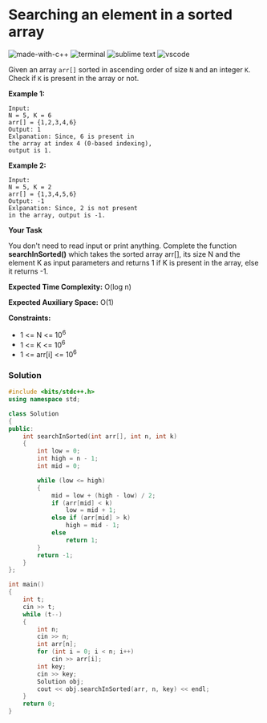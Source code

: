 # Searching an element in a sorted array
![made-with-c++](https://img.shields.io/badge/Made%20with-C++-007396.svg)
![terminal](https://img.shields.io/badge/Windows%20Terminal-4D4D4D?logo=windows%20terminal&logoColor=white)
![sublime text](https://img.shields.io/badge/sublime_text-%23575757.svg?logo=sublime-text&logoColor=important)
![vscode](https://img.shields.io/badge/Visual_Studio_Code-0078D4?logo=visual%20studio%20code&logoColor=white)

Given an array `arr[]` sorted in ascending order of size `N` and an integer `K`. Check if `K` is present in the array or not.

__Example 1:__
```
Input:
N = 5, K = 6
arr[] = {1,2,3,4,6}
Output: 1
Exlpanation: Since, 6 is present in
the array at index 4 (0-based indexing),
output is 1.
```
__Example 2:__
```
Input:
N = 5, K = 2
arr[] = {1,3,4,5,6}
Output: -1
Exlpanation: Since, 2 is not present
in the array, output is -1.
```
__Your Task__

You don't need to read input or print anything. Complete the function **searchInSorted()** which takes the sorted array arr[], its size N and the element K as input parameters and returns 1 if K is present in the array, else it returns -1.

__Expected Time Complexity:__ O(log n)

__Expected Auxiliary Space:__ O(1)

__Constraints:__
- 1 <= N <= 10<sup>6</sup>
- 1 <= K <= 10<sup>6</sup>
- 1 <= arr[i] <= 10<sup>6</sup>

### Solution
```cpp
#include <bits/stdc++.h>
using namespace std;

class Solution
{
public:
    int searchInSorted(int arr[], int n, int k)
    {
        int low = 0;
        int high = n - 1;
        int mid = 0;

        while (low <= high)
        {
            mid = low + (high - low) / 2;
            if (arr[mid] < k)
                low = mid + 1;
            else if (arr[mid] > k)
                high = mid - 1;
            else
                return 1;
        }
        return -1;
    }
};

int main()
{
    int t;
    cin >> t;
    while (t--)
    {
        int n;
        cin >> n;
        int arr[n];
        for (int i = 0; i < n; i++)
            cin >> arr[i];
        int key;
        cin >> key;
        Solution obj;
        cout << obj.searchInSorted(arr, n, key) << endl;
    }
    return 0;
}
```

